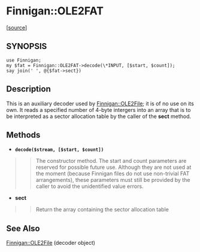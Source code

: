 # Finnigan::OLE2FAT #
[[source](http://code.google.com/p/unfinnigan/source/browse/perl/Finnigan/lib/Finnigan/OLE2FAT.pm)]
## SYNOPSIS ##

```
use Finnigan;
my $fat = Finnigan::OLE2FAT->decode(\*INPUT, [$start, $count]);
say join(' ', @{$fat->sect})
```


## Description ##

This is an auxiliary decoder used by [Finnigan::OLE2File](FinniganOLE2File.md); it is of no use on its own. It reads a specified number of 4-byte intergers into an array that is to be interpreted as a sector allocation table by the caller of the **sect** method.


## Methods ##
  * **`decode($stream, [$start, $count])`**
> > The constructor method. The start and count parameters are reserved for possible future use. Although they are not used at the moment (because Finnigan files do not use non-trivial FAT arrangements), these parameters must still be provided by the caller to avoid the unidentified value errors.

  * **sect**
> > Return the array containing the sector allocation table

## See Also ##

[Finnigan::OLE2File](FinniganOLE2File.md) (decoder object)